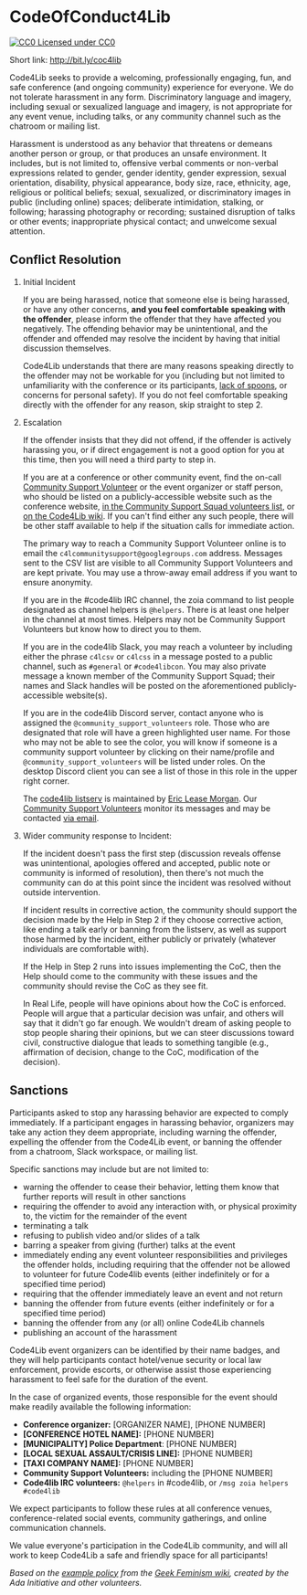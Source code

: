 CodeOfConduct4Lib
=================

[![CC0](http://i.creativecommons.org/p/zero/1.0/80x15.png) Licensed under CC0](http://creativecommons.org/publicdomain/zero/1.0/)

Short link: <http://bit.ly/coc4lib>

Code4Lib seeks to provide a welcoming, professionally engaging, fun, and
safe conference (and ongoing community) experience for everyone. We do not
tolerate harassment in any form. Discriminatory language and imagery,
including sexual or sexualized language and imagery, is not appropriate
for any event venue, including talks, or any community channel such as the
chatroom or mailing list.

Harassment is understood as any behavior that threatens or demeans another
person or group, or that produces an unsafe environment.  It includes, but is not limited to,
offensive verbal comments or non-verbal expressions related to gender, gender
identity, gender expression, sexual orientation, disability, physical
appearance, body size, race, ethnicity, age, religious or political beliefs; sexual,
sexualized, or discriminatory images in public (including online) spaces;
deliberate intimidation, stalking, or following; harassing photography or
recording; sustained disruption of talks or other events; inappropriate physical
contact; and unwelcome sexual attention.

## Conflict Resolution

1. Initial Incident

    If you are being harassed, notice that someone else is being harassed,
    or have any other concerns, __and you feel comfortable speaking with
    the offender__, please inform the offender that they have affected you
    negatively. The offending behavior may be unintentional, and the
    offender and offended may resolve the incident by having that initial
    discussion themselves.

    Code4Lib understands that there are many reasons speaking directly to
    the offender may not be workable for you (including but not limited to
    unfamiliarity with the conference or its participants, [lack of spoons](https://web.archive.org/web/20191117210039/https://butyoudontlooksick.com/articles/written-by-christine/the-spoon-theory/),
    or concerns for personal safety). If you do not feel comfortable
    speaking directly with the offender for any reason, skip straight to
    step 2.

2. Escalation

    If the offender insists that they did not offend, if the offender is
    actively harassing you, or if direct engagement is not a good option
    for you at this time, then you will need a third party to step in.

    If you are at a conference or other community event,
    find the on-call [Community Support Volunteer](csvcharge.md) or the event organizer or
    staff person, who should be listed on a publicly-accessible website such as the
    conference website, [in the Community Support Squad volunteers list](css_volunteers.md),
    or [on the Code4Lib wiki](http://wiki.code4lib.org/index.php/Main_Page).
    If you can't find either any such people, there will be other staff
    available to help if the situation calls for immediate action.

    The primary way to reach a Community Support Volunteer online is to email
    the `c4lcommunitysupport@googlegroups.com` address. Messages sent to the CSV list are
    visible to all Community Support Volunteers and are kept private. You may
    use a throw-away email address if you want to ensure anonymity.

    If you are in the #code4lib IRC channel, the zoia command to list people
    designated as channel helpers is `@helpers`. There is at least one helper
    in the channel at most times. Helpers may not be Community Support
    Volunteers but know how to direct you to them.

    If you are in the code4lib Slack, you may reach a volunteer by including
    either the phrase `c4lcsv` or `c4lcss` in a message posted to a public
    channel, such as `#general` or `#code4libcon`. You may also private message
    a known member of the Community Support Squad; their names and Slack handles
    will be posted on the aforementioned publicly-accessible website(s).

    If you are in the code4lib Discord server, contact anyone who is assigned
    the `@community_support_volunteers` role. Those who are designated that role
    will have a green highlighted user name. For those who may not be able to see
    the color, you will know if someone is a community support volunteer by
    clicking on their name/profile and `@community_support_volunteers` will be
    listed under roles. On the desktop Discord client you can see a list of
    those in this role in the upper right corner.

    The [code4lib listserv](https://lists.clir.org/cgi-bin/wa?A0=CODE4LIB) is maintained by [Eric Lease Morgan](http://www3.nd.edu/~emorgan/). Our [Community Support Volunteers](css_volunteers.md) monitor its messages and may be contacted [via email](mailto:c4lcommunitysupport@googlegroups.com).

3. Wider community response to Incident:

    If the incident doesn't pass the first step (discussion reveals offense
    was unintentional, apologies offered and accepted, public note or
    community is informed of resolution), then there's not much the community
    can do at this point since the incident was resolved without outside
    intervention.

    If incident results in corrective action, the community should support
    the decision made by the Help in Step 2 if they choose corrective action,
    like ending a talk early or banning from the listserv, as well as
    support those harmed by the incident, either publicly or privately
    (whatever individuals are comfortable with).

    If the Help in Step 2 runs into issues implementing the CoC, then the
    Help should come to the community with these issues and the community
    should revise the CoC as they see fit.

    In Real Life, people will have opinions about how the CoC is enforced.
    People will argue that a particular decision was unfair, and others will
    say that it didn't go far enough. We wouldn't dream of asking people to
    stop people sharing their opinions, but we can steer discussions toward
    civil, constructive dialogue that leads to something tangible (e.g.,
    affirmation of decision, change to the CoC, modification of the decision).

## Sanctions

Participants asked to stop any harassing behavior are expected to comply
immediately. If a participant engages in harassing behavior, organizers may
take any action they deem appropriate, including warning the offender,
expelling the offender from the Code4Lib event, or banning the offender from
a chatroom, Slack workspace, or mailing list.

Specific sanctions may include but are not limited to:

* warning the offender to cease their behavior, letting them know that
further reports will result in other sanctions
* requiring the offender to avoid any interaction with, or physical
proximity to, the victim for the remainder of the event
* terminating a talk
* refusing to publish video and/or slides of a talk
* barring a speaker from giving (further) talks at the event
* immediately ending any event volunteer responsibilities and privileges the
offender holds, including requiring that the offender not be allowed to
volunteer for future Code4lib events (either indefinitely or for a specified time period)
* requiring that the offender immediately leave an event and not return
* banning the offender from future events (either indefinitely or for a
specified time period)
* banning the offender from any (or all) online Code4Lib channels
* publishing an account of the harassment

Code4Lib event organizers can be identified by their name badges, and they will
help participants contact hotel/venue security or local law enforcement,
provide escorts, or otherwise assist those experiencing harassment to feel
safe for the duration of the event.

In the case of organized events, those responsible for the event should make readily available the following information:

* **Conference organizer:** [ORGANIZER NAME], [PHONE NUMBER]
* **[CONFERENCE HOTEL NAME]:** [PHONE NUMBER]
* **[MUNICIPALITY] Police Department**: [PHONE NUMBER]
* **[LOCAL SEXUAL ASSAULT/CRISIS LINE]:** [PHONE NUMBER]
* **[TAXI COMPANY NAME]:** [PHONE NUMBER]
* **Community Support Volunteers:** including the [PHONE NUMBER]
* **Code4lib IRC volunteers:** `@helpers` in #code4lib, or
`/msg zoia helpers #code4lib`

We expect participants to follow these rules at all conference venues,
conference-related social events, community gatherings, and online
communication channels.

We value everyone's participation in the Code4Lib community, and will all
work to keep Code4Lib a safe and friendly space for all participants!

*Based on the [example policy](http://geekfeminism.wikia.com/wiki/Conference_anti-harassment)
from the [Geek Feminism wiki](http://geekfeminism.wikia.com/), created by the
Ada Initiative and other volunteers.*
